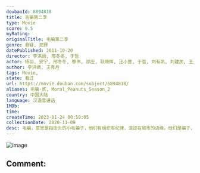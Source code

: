 ```yaml
---
doubanId: 6894818
title: 毛骗第二季
type: Movie
score: 9.5
myRating: 
originalTitle: 毛骗第二季
genre: 悬疑, 犯罪
datePublished: 2011-10-20
director: 李洪绸, 邢冬冬, 于哲
actor: 杨羽, 安宁, 邢冬冬, 黎伟, 邵庄, 耿晓辉, 汪小壹, 于哲, 刘有凯, 刘建民, 王秀月, 包志强, 王思宇, 毕晨曦
author: 李洪绸, 王秀月
tags: Movie, 
state: 看过
url: https://movie.douban.com/subject/6894818/
aliases: 毛骗·贰, Moral_Peanuts_Season_2
country: 中国大陆
language: 汉语普通话
IMDb: 
time: 
createTime: 2023-01-24 00:59:05
collectionDate: 2020-11-09
desc: 毛骗，意思是指街头的小毛骗子，他们有组织有纪律，混迹在城市的边缘。他们是骗子，是侠盗，是不法份子，或者他们没有高尚品德，但是有职业操守，他们的目的不仅仅是为了钱。他们是高智商的艺术家，精密算计着每...
---
```


![image](p1355804308.jpg)

Comment: 
---

